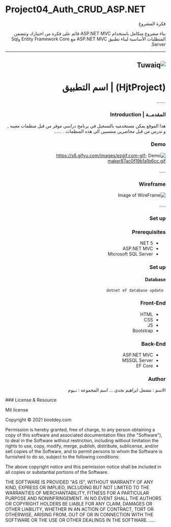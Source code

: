 # Project04_Auth_CRUD_ASP.NET

<div dir="rtl" align="right">

فكرة المشروع

بناء مشروع متكامل باستخدام ASP.NET MVC  قائم على فكرة من اختيارك وتتضمن المتطلبات الأساسية لبناء تطبيق ASP.NET MVC مع  Entity Framework Core وSql Server.

---------------------------------
![Tuwaiq](https://i.ibb.co/SV2BSn5/tuwaiq.png)
----
# (HjtProject) | اسم التطبيق
  .......
### المقدمــة | Introduction 
هذا الموقع يمكن مستخدميه بالتسجيل في برنامج دراسي موفر من قبل منظمات معينه , و تدرس من قبل محاضرين منتسبين الى هذه المنظمات . 
 ......
### Demo  

![Demo](https://s6.gifyu.com/images/ezgif.com-gif-maker87ac0f19b1a1b6cc.gif)
https://s6.gifyu.com/images/ezgif.com-gif-maker87ac0f19b1a1b6cc.gif

 .....
### Wireframe  

![Image of WireFrame](https://i.ibb.co/Drm2Gkx/20210619-233628.jpg)

 .....   
### Set up  
### Prerequisites
- NET 5 
- ASP.NET MVC
- Microsoft SQL Server 
### Set up  
 #### Database
 ``` dotnet ef database update```
### Front-End  
 - HTML
 - CSS
 - JS
 - Bootstrap 
### Back-End 
 - ASP.NET MVC
 - MSSQL Server
 - EF Core

### Author
الاسم : مشعل ابراهيم نجدي ...
 اسم المجموعة : نـيوم 

<div dir="ltr" align="left" >
### License & Resource

Mit license

Copyright © 2021 bootdey.com

Permission is hereby granted, free of charge, to any person obtaining a copy of this software and associated documentation files (the "Software"), to deal in the Software without restriction, including without limitation the rights to use, copy, modify, merge, publish, distribute, sublicense, and/or sell copies of the Software, and to permit persons to whom the Software is furnished to do so, subject to the following conditions:

The above copyright notice and this permission notice shall be included in all copies or substantial portions of the Software.

THE SOFTWARE IS PROVIDED "AS IS", WITHOUT WARRANTY OF ANY KIND, EXPRESS OR IMPLIED, INCLUDING BUT NOT LIMITED TO THE WARRANTIES OF MERCHANTABILITY, FITNESS FOR A PARTICULAR PURPOSE AND NONINFRINGEMENT. IN NO EVENT SHALL THE AUTHORS OR COPYRIGHT HOLDERS BE LIABLE FOR ANY CLAIM, DAMAGES OR OTHER LIABILITY, WHETHER IN AN ACTION OF CONTRACT, TORT OR OTHERWISE, ARISING FROM, OUT OF OR IN CONNECTION WITH THE SOFTWARE OR THE USE OR OTHER DEALINGS IN THE SOFTWARE.
 .....
</div>